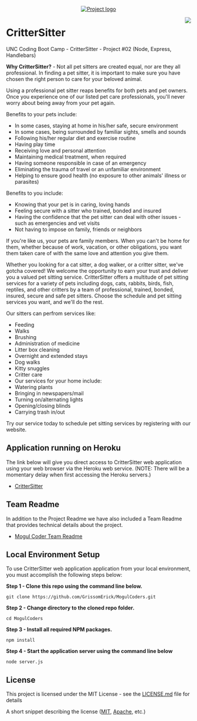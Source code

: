 
<p align="center">
 <a href="https://github.com/GrissomErick/MogulCoders" target="_blank"><img src="https://github.com/GrissomErick/MogulCoders/blob/master/public/img/crittersitter.png?raw=true" alt="Project logo"/></a>
</p>

<a href="https://github.com/GrissomErick/MogulCoders/blob/master/public/appdocs/MogulCoders.md" target="_blank"><img src="https://github.com/GrissomErick/MogulCoders/blob/master/public/img/mogulcoders.png" 
align="right"/></a>

# CritterSitter
UNC Coding Boot Camp - CritterSitter - Project #02 (Node, Express, Handlebars)
 <p></p>
 <p></p>

**Why CritterSitter?** - Not all pet sitters are created equal, nor are they all professional.  In finding a pet sitter, it is important to make sure you have chosen the right person to care for your beloved animal.

Using a professional pet sitter reaps benefits for both pets and pet owners. Once you experience one of our listed pet care professionals, you'll never worry about being away from your pet again.

Benefits to your pets include:
* In some cases, staying at home in his/her safe, secure environment
* In some cases, being surrounded by familiar sights, smells and sounds
* Following his/her regular diet and exercise routine
* Having play time
* Receiving love and personal attention
* Maintaining medical treatment, when required
* Having someone responsible in case of an emergency
* Eliminating the trauma of travel or an unfamiliar environment
* Helping to ensure good health (no exposure to other animals' illness or parasites)

Benefits to you include:
* Knowing that your pet is in caring, loving hands
* Feeling secure with a sitter who trained, bonded and insured
* Having the confidence that the pet sitter can deal with other issues - such as emergencies and vet visits
* Not having to impose on family, friends or neighbors

If you're like us, your pets are family members.  When you can't be home for them, whether because of work, vacation, or other obligations, you want them taken care of with the same love and attention you give them.  

Whether you looking for a cat sitter, a dog walker, or a critter sitter, we've gotcha covered!  We welcome the opportunity to earn your trust and deliver you a valued pet sitting service.  CritterSitter offers a multitude of pet sitting services for a variety of pets including dogs, cats, rabbits, birds, fish, reptiles, and other critters by a team of professional, trained, bonded, insured, secure and safe pet sitters. Choose the schedule and pet sitting services you want, and we'll do the rest.

Our sitters can perfrom services like:
* Feeding
* Walks
* Brushing
* Administration of medicine
* Litter box cleaning
* Overnight and extended stays
* Dog walks
* Kitty snuggles
* Critter care
* Our services for your home include:
* Watering plants
* Bringing in newspapers/mail
* Turning on/alternating lights
* Opening/closing blinds
* Carrying trash in/out

Try our service today to schedule pet sitting services by registering with our website.

## Application running on Heroku
The link below will give you direct access to CritterSitter web application using your web browser via the Heroku web service. (NOTE: There will be a momentary delay when first accessing the Heroku servers.)

<!-- Heroku References: https://evening-ridge-94356.herokuapp.com/ | https://git.heroku.com/evening-ridge-94356.git -->
* [CritterSitter](http://www.google.com/)

## Team Readme
In addition to the Project Readme we have also included a Team Readme that provides technical details about the project.

* [Mogul Coder Team Readme](https://github.com/GrissomErick/MogulCoders/blob/master/public/appdocs/MogulCoders.md)

## Local Environment Setup
To use CritterSitter web application application from your local environment, you must accomplish the following steps below:

**Step 1 - Clone this repo using the command line below.**
```
git clone https://github.com/GrissomErick/MogulCoders.git
```
**Step 2 - Change directory to the cloned repo folder.**
```
cd MogulCoders
```
**Step 3 - Install all required NPM packages.**
```
npm install
```
**Step 4 - Start the application server using the command line below**
```
node server.js
```
## License

This project is licensed under the MIT License - see the [LICENSE.md](LICENSE.md) file for details

A short snippet describing the license ([MIT](http://opensource.org/licenses/mit-license.php), [Apache](http://opensource.org/licenses/Apache-2.0), etc.)

